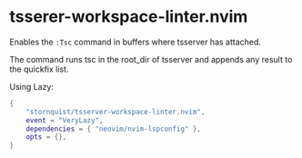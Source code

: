 # tsserer-workspace-linter.nvim

Enables the `:Tsc` command in buffers where tsserver has attached.

The command runs tsc in the root_dir of tsserver and appends any result to the quickfix list.

Using Lazy:

```lua
{
    "stornquist/tsserver-workspace-linter.nvim",
    event = "VeryLazy",
    dependencies = { "neovim/nvim-lspconfig" },
    opts = {},
}
```
